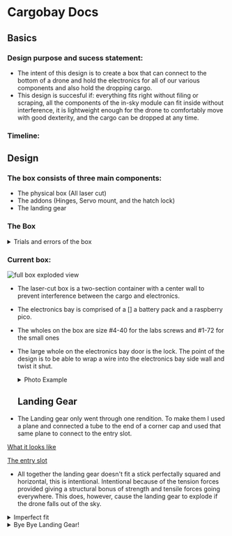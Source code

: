 # Cargobay Docs
## Basics
### Design purpose and sucess statement:
* The intent of this design is to create a box that can connect to the bottom of a drone and hold the electronics for all of our various components and also hold the dropping cargo.
* This design is succesful if: everything fits right without filing or scraping, all the components of the in-sky module can fit inside without interference, it is lightweight enough for the drone to comfortably move with good dexterity, and the cargo can be dropped at any time.
### Timeline:

## Design
###  The box consists of three main components:
* The physical box (All laser cut)
* The addons (Hinges, Servo mount, and the hatch lock)
* The landing gear

### The Box
<details>
<summary>Trials and errors of the box </summary>

### The box went through two renditions plus a couple renovations.
[Originally the box looked like this:](https://github.com/rivques/mishap-d/blob/main/docs/STLFILES/boxtry1-try2.md)

### Box Label and Purposes:
 <div class="image-container">    
    <a href="https://github.com/rivques/mishap-d/edit/main/docs/CargoBayCAD.md">    
      <img src="https://github.com/rivques/mishap-d/assets/91289762/71ebeea5-5f6d-4a5d-a75d-fd87f49da171" alt="GitHub" width="580" height="500">    
    </a>

  </div>  
  
| Sign  |  Object and Intended Purpose | Photo |
| ------------- | ------------- | ---- |
| Circle  | This is the lidar, it measures the height of the box. The orientation is down, towards the ground  | ![lidar mount](https://github.com/rivques/mishap-d/assets/91289762/b8dd66a4-f906-4cd0-a5d5-ab57b53b2111) |
| Triangle  | Electronics bay door. The locks on the side are intended to lock it in place. It can't fall into the box or out of the box, therefore, stuck.  | ![SIDE ELECTRONICS DOOR](https://github.com/rivques/mishap-d/assets/91289762/6bdf5b7f-37a0-4f17-b8a0-940c22bf9030) |
| Pentagon | This is the bracket that Mr. Miller made, it is used to lock the electronics bay door and  very helpful for full assemblies because it locks a nut inside its jaws and prevents it from falling out. | ![bracket locking electronics bay door](https://github.com/rivques/mishap-d/assets/91289762/478cef75-d241-4ef0-9613-791eaa76ad99) |
| Arrow | This is the release lock. It is a lock that is connected to a servo and when the servo moves the lock is released and the door can open and drop the payload. | ![servo lock](https://github.com/rivques/mishap-d/assets/91289762/84286759-9981-40ea-a782-b1483bb3ff6f) |





The problems with this box:
* The door on the side is intended for access to the wires. When put together there wasn't enough space to do what it was designed for: Accessing the wires with the ability to change them around.
* There was no switch hole
* You couldn't access the USB port on the microprocessor without taking it out.
* The hinges were too tight on the bolt that held them in place, therefore they would be unable to open due to just gravity.
* The big hole on the side of the back wall is designed to be an opening for the SD card reader and writer and it was mismeasured
* The holes that were intended to screw into the hinges interfered with the box's brackets.
  
</details>

### Current box:

![full box exploded view](https://github.com/rivques/mishap-d/assets/91289762/5324bdc1-6648-4a94-9335-00b292a45180)

* The laser-cut box is a two-section container with a center wall to prevent interference between the cargo and electronics.
* The electronics bay is comprised of a [] a battery pack and a raspberry pico.
* The wholes on the box are size #4-40 for the labs screws and #1-72 for the small ones
* The large whole on the electronics bay door is the lock. The point of the design is to be able to wrap a wire into the electronics bay side wall and twist it shut.
  <details>
  <summary>Photo Example</summary>
  <div class="image-container">    
    <a href="https://github.com/rivques/mishap-d/edit/main/docs/CargoBayCAD.md">    
      <img src="https://github.com/rivques/mishap-d/assets/91289762/6ee7e501-42f9-4481-b5fa-4350b2900304" alt="GitHub" width="500" height="700">    
    </a>
  </div>  
  </details>

  ## Landing Gear
  
* The Landing gear only went through one rendition. To make them I used a plane and connected a tube to the end of a corner cap and used that same plane to connect to the entry slot.

[What it looks like](https://github.com/rivques/mishap-d/blob/main/docs/STLFILES/endcap.md)

[The entry slot](https://github.com/rivques/mishap-d/blob/main/docs/STLFILES/receiver.md)

* All together the landing gear doesn't fit a stick perfectally squared and horizontal, this is intentional. Intentional because of the tension forces provided giving a structural bonus of strength and tensile forces going everywhere. This does, however, cause the landing gear to explode if the drone falls out of the sky.
<details><summary>Imperfect fit</summary> 
 
![landing gear imperfections](https://github.com/rivques/mishap-d/assets/91289762/d265ea25-eabb-4198-a236-f222ed34d6b3)
</details>
<details><summary>Bye Bye Landing Gear!</summary> 
 
![landing gear bomb num.1](https://github.com/rivques/mishap-d/assets/91289762/ffcf9fe4-5b3d-42f9-80c6-c5cbfefe46e5)

![landing gear bomb num.2](https://github.com/rivques/mishap-d/assets/91289762/5a3c16c8-40b6-4bbd-a4d1-9a455e789179)
</details>

